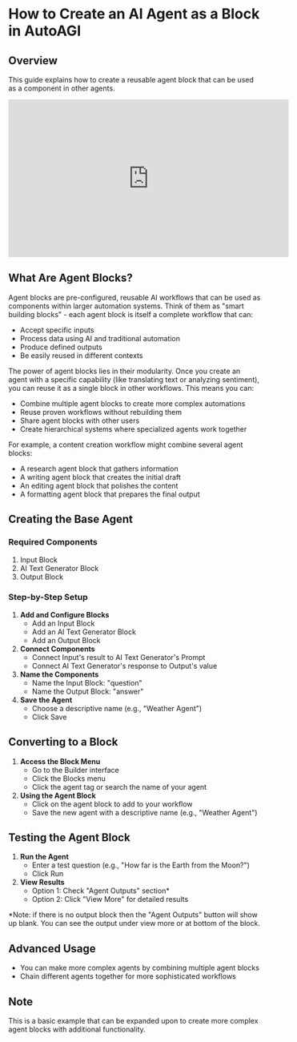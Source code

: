 # **How to Create an AI Agent as a Block in AutoAGI**

## **Overview**

This guide explains how to create a reusable agent block that can be used as a component in other agents.

<center><iframe width="560" height="315" src="https://www.youtube.com/embed/G5t5wbfomNE?si=dek4KKAPmx8DVOxm" title="YouTube video player" frameborder="0" allow="accelerometer; autoplay; clipboard-write; encrypted-media; gyroscope; picture-in-picture; web-share" referrerpolicy="strict-origin-when-cross-origin" allowfullscreen></iframe></center>

## **What Are Agent Blocks?**

Agent blocks are pre-configured, reusable AI workflows that can be used as components within larger automation systems. Think of them as "smart building blocks" - each agent block is itself a complete workflow that can:

- Accept specific inputs
- Process data using AI and traditional automation
- Produce defined outputs
- Be easily reused in different contexts

The power of agent blocks lies in their modularity. Once you create an agent with a specific capability (like translating text or analyzing sentiment), you can reuse it as a single block in other workflows. This means you can:

- Combine multiple agent blocks to create more complex automations
- Reuse proven workflows without rebuilding them
- Share agent blocks with other users
- Create hierarchical systems where specialized agents work together

For example, a content creation workflow might combine several agent blocks:

- A research agent block that gathers information
- A writing agent block that creates the initial draft
- An editing agent block that polishes the content
- A formatting agent block that prepares the final output

## **Creating the Base Agent**

### **Required Components**

1. Input Block
2. AI Text Generator Block
3. Output Block

### **Step-by-Step Setup**

1. **Add and Configure Blocks**
    * Add an Input Block
    * Add an AI Text Generator Block
    * Add an Output Block
2. **Connect Components**
    * Connect Input's result to AI Text Generator's Prompt
    * Connect AI Text Generator's response to Output's value
3. **Name the Components**
    * Name the Input Block: "question"
    * Name the Output Block: "answer"
4. **Save the Agent**
    * Choose a descriptive name (e.g., "Weather Agent")
    * Click Save



## **Converting to a Block**

1. **Access the Block Menu**
    * Go to the Builder interface
    * Click the Blocks menu
    * Click the agent tag or search the name of your agent
2. **Using the Agent Block**
    * Click on the agent block to add to your workflow
    * Save the new agent with a descriptive name (e.g., "Weather Agent")

## **Testing the Agent Block**

1. **Run the Agent**
    * Enter a test question (e.g., "How far is the Earth from the Moon?")
    * Click Run
2. **View Results**
    * Option 1: Check "Agent Outputs" section*
    * Option 2: Click "View More" for detailed results

*Note: if there is no output block then the "Agent Outputs" button will show up blank. You can see the output under view more or at bottom of the block.

## **Advanced Usage**

* You can make more complex agents by combining multiple agent blocks
* Chain different agents together for more sophisticated workflows

## **Note**

This is a basic example that can be expanded upon to create more complex agent blocks with additional functionality.